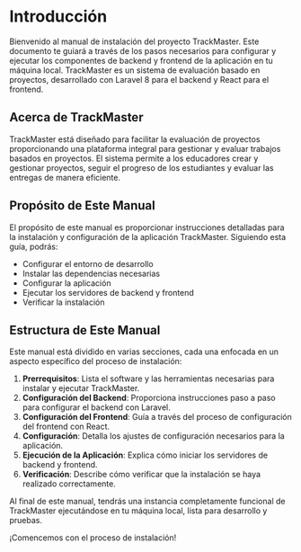 # Introducción

Bienvenido al manual de instalación del proyecto TrackMaster. Este documento te guiará a través de los pasos necesarios para configurar y ejecutar los componentes de backend y frontend de la aplicación en tu máquina local. TrackMaster es un sistema de evaluación basado en proyectos, desarrollado con Laravel 8 para el backend y React para el frontend.

## Acerca de TrackMaster

TrackMaster está diseñado para facilitar la evaluación de proyectos proporcionando una plataforma integral para gestionar y evaluar trabajos basados en proyectos. El sistema permite a los educadores crear y gestionar proyectos, seguir el progreso de los estudiantes y evaluar las entregas de manera eficiente.

## Propósito de Este Manual

El propósito de este manual es proporcionar instrucciones detalladas para la instalación y configuración de la aplicación TrackMaster. Siguiendo esta guía, podrás:

- Configurar el entorno de desarrollo
- Instalar las dependencias necesarias
- Configurar la aplicación
- Ejecutar los servidores de backend y frontend
- Verificar la instalación

## Estructura de Este Manual

Este manual está dividido en varias secciones, cada una enfocada en un aspecto específico del proceso de instalación:

1. **Prerrequisitos**: Lista el software y las herramientas necesarias para instalar y ejecutar TrackMaster.
2. **Configuración del Backend**: Proporciona instrucciones paso a paso para configurar el backend con Laravel.
3. **Configuración del Frontend**: Guía a través del proceso de configuración del frontend con React.
4. **Configuración**: Detalla los ajustes de configuración necesarios para la aplicación.
5. **Ejecución de la Aplicación**: Explica cómo iniciar los servidores de backend y frontend.
6. **Verificación**: Describe cómo verificar que la instalación se haya realizado correctamente.

Al final de este manual, tendrás una instancia completamente funcional de TrackMaster ejecutándose en tu máquina local, lista para desarrollo y pruebas.

¡Comencemos con el proceso de instalación!